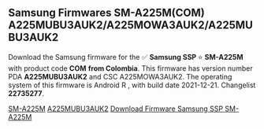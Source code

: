 <h2>Samsung Firmwares SM-A225M(COM) A225MUBU3AUK2/A225MOWA3AUK2/A225MUBU3AUK2</h2>
Download the Samsung firmware for the ✅ <strong>Samsung SSP </strong> ⭐ <strong>SM-A225M</strong> with product code <strong>COM</strong> <strong> from Colombia</strong>. This firmware has version number PDA <strong>A225MUBU3AUK2</strong> and CSC A225MOWA3AUK2. The operating system of this firmware is Android R , with build date 2021-12-21. Changelist <strong>22735277</strong>.


[SM-A225M](https://samfirm.shop/samsung/model/SM-A225M)
[A225MUBU3AUK2](https://samfirm.shop/samsung/pda/A225MUBU3AUK2)
[Download Firmware Samsung SSP SM-A225M](https://samfirm.shop/samsung/firmware/483673)
